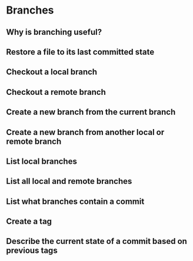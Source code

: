 # Branches
## Why is branching useful?
## Restore a file to its last committed state
## Checkout a local branch
## Checkout a remote branch
## Create a new branch from the current branch
## Create a new branch from another local or remote branch
## List local branches
## List all local and remote branches
## List what branches contain a commit
## Create a tag
## Describe the current state of a commit based on previous tags
